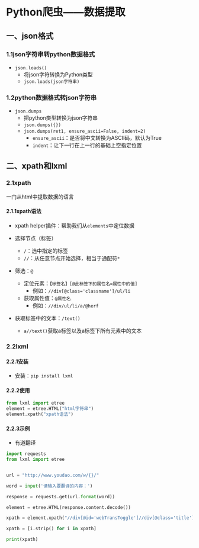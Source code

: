 # Python爬虫——数据提取

## 一、json格式

### 1.1json字符串转python数据格式

- `json.loads()`
  - 将json字符转换为Python类型
  - `json.loads(json字符串)`

### 1.2python数据格式转json字符串

- `json.dumps`
  - 把python类型转换为json字符串
  - `json.dumps({})`
  - `json.dumps(ret1, ensure_ascii=False, indent=2)`
    - `ensure_ascii`：是否将中文转换为ASCII码，默认为True
    - `indent`：让下一行在上一行的基础上空指定位置

## 二、xpath和lxml

### 2.1xpath

一门从html中提取数据的语言

#### 2.1.1xpath语法

- xpath helper插件：帮助我们从`elements`中定位数据
- 选择节点（标签）
  - `/`：选中指定的标签
  - `//`：从任意节点开始选择，相当于通配符`*`
- 筛选：`@`
  - 定位元素：`【标签名】[@此标签下的属性名=属性中的值]`
    - 例如：`//div[@class='classname']/ul/li`
  - 获取属性值：`@属性名`
    - 例如：`//div/ul/li/a/@herf`

- 获取标签中的文本：`/text()`
  - `a//text()`获取a标签以及a标签下所有元素中的文本

### 2.2lxml

#### 2.2.1安装

- 安装：`pip install lxml`

#### 2.2.2使用

```python
from lxml import etree
element = etree.HTML("html字符串")
element.xpath("xpath语法")
```

#### 2.2.3示例

- 有道翻译

```python
import requests
from lxml import etree


url = "http://www.youdao.com/w/{}/"

word = input('请输入要翻译的内容：')

response = requests.get(url.format(word))

element = etree.HTML(response.content.decode())

xpath = element.xpath("//div[@id='webTransToggle']//div[@class='title']/span/text()")

xpath = [i.strip() for i in xpath]

print(xpath)
```

